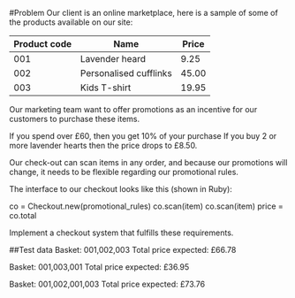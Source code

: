 #Problem
Our client is an online marketplace, here is a sample of some of the products available on our site:

<table>
  <thead>
    <tr>
      <th>Product code</th>
      <th>Name</th>
      <th>Price</th>
    </tr>
  </thead>
  <tbody>
    <tr>
      <td>001</td>
      <td>Lavender heard</td>
      <td>9.25</td>
    </tr>
    <tr>
      <td>002</td>
      <td>Personalised cufflinks</td>
      <td>45.00</td>
    </tr>
    <tr>
      <td>003</td>
      <td>Kids T-shirt</td>
      <td>19.95</td>
    </tr>
  </tbody>
</table>

Our marketing team want to offer promotions as an incentive for our customers to purchase these items.

If you spend over £60, then you get 10% of your purchase
If you buy 2 or more lavender hearts then the price drops to £8.50.

Our check-out can scan items in any order, and because our promotions will change, it needs to be flexible regarding our promotional rules.

The interface to our checkout looks like this (shown in Ruby):

  co = Checkout.new(promotional_rules)
  co.scan(item)
  co.scan(item)
  price = co.total

Implement a checkout system that fulfills these requirements.

##Test data
Basket: 001,002,003
Total price expected: £66.78

Basket: 001,003,001
Total price expected: £36.95

Basket: 001,002,001,003
Total price expected: £73.76
